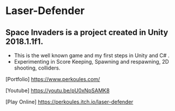 # Laser-Defender
## Space Invaders is a project created in Unity 2018.1.1f1. 

* This is the well known game and my first steps in Unity and C# . 
* Experimenting in Score Keeping, Spawning and respawning, 2D shooting, colliders.


[Portfolio] https://www.perkoules.com/

[Youtube] https://youtu.be/pU0xNpSAMK8

[Play Online] https://perkoules.itch.io/laser-defender
